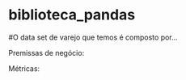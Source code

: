 # biblioteca_pandas

#O data set de varejo que temos é composto por...

Premissas de negócio:


Métricas:
